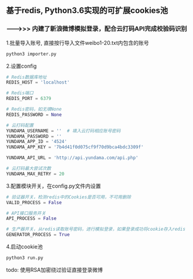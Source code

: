 ## 基于redis, Python3.6实现的可扩展cookies池
### --->>> 内建了新浪微博模拟登录，配合云打码API完成校验码识别
1.批量导入账号, 直接按行导入文件weibo1-20.txt内包含的账号
```bash
python3 importer.py
```
2.设置config

```python
# Redis数据库地址
REDIS_HOST = 'localhost'

# Redis端口
REDIS_PORT = 6379

# Redis密码，如无填None
REDIS_PASSWORD = None

# 云打码配置
YUNDAMA_USERNAME = ''  # 填入云打码相应账号密码
YUNDAMA_PASSWORD = ''
YUNDAMA_APP_ID = '4524'
YUNDAMA_APP_KEY = '7b4d41f0d075cf9f70d9bca4bdc3309f'

YUNDAMA_API_URL = 'http://api.yundama.com/api.php'

# 云打码最大尝试次数
YUNDAMA_MAX_RETRY = 20
```

3.配置模块开关，在config.py文件内设置
```python
# 验证器开关，检测redis中的Cookies是否可用，不可用删除
VALID_PROCESS = False

# API接口服务开关
API_PROCESS = False

# 生产器开关，从redis读取账号密码，进行模拟登录，如果登录成功将cookie存入redis
GENERATOR_PROCESS = True
```
4.启动cookie池
```bash
python3 run.py
```
todo: 使用RSA加密绕过验证直接登录微博